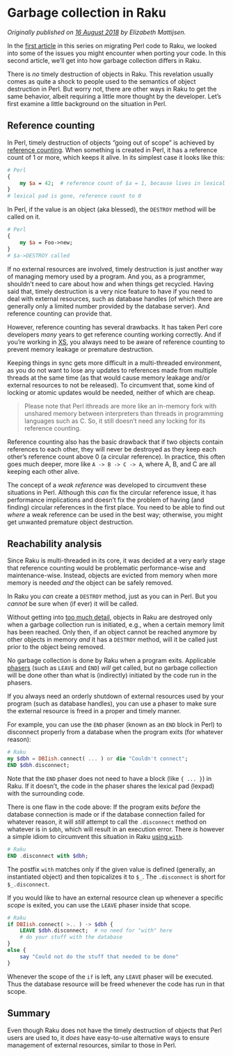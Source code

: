 Garbage collection in Raku
==========================

*Originally published on [16 August 2018](https://opensource.com/article/18/8/garbage-collection-perl-6) by Elizabeth Mattijsen.*

In the [first article](Migrating-Perl-code-to-Raku.md) in this series on migrating Perl code to Raku, we looked into some of the issues you might encounter when porting your code. In this second article, we’ll get into how garbage collection differs in Raku.

There is *no* timely destruction of objects in Raku. This revelation usually comes as quite a shock to people used to the semantics of object destruction in Perl. But worry not, there are other ways in Raku to get the same behavior, albeit requiring a little more thought by the developer. Let’s first examine a little background on the situation in Perl.

Reference counting
------------------

In Perl, timely destruction of objects “going out of scope” is achieved by [reference counting](https://en.wikipedia.org/wiki/Reference_counting). When something is created in Perl, it has a reference count of 1 or more, which keeps it alive. In its simplest case it looks like this:

```` perl
# Perl
{
    my $a = 42;  # reference count of $a = 1, because lives in lexical pad
}
# lexical pad is gone, reference count to 0
````

In Perl, if the value is an object (aka blessed), the `DESTROY` method will be called on it.

```` perl
# Perl
{
    my $a = Foo->new;
}
# $a->DESTROY called
````

If no external resources are involved, timely destruction is just another way of managing memory used by a program. And you, as a programmer, shouldn’t need to care about how and when things get recycled. Having said that, timely destruction is a very nice feature to have if you need to deal with external resources, such as database handles (of which there are generally only a limited number provided by the database server). And reference counting can provide that.

However, reference counting has several drawbacks. It has taken Perl core developers *many* years to get reference counting working correctly. And if you’re working in [XS](https://en.wikipedia.org/wiki/XS_%28Perl%29), you always need to be aware of reference counting to prevent memory leakage or premature destruction.

Keeping things in sync gets more difficult in a multi-threaded environment, as you do not want to lose any updates to references made from multiple threads at the same time (as that would cause memory leakage and/or external resources to not be released). To circumvent that, some kind of locking or atomic updates would be needed, neither of which are cheap.

> Please note that Perl ithreads are more like an in-memory fork with unshared memory between interpreters than threads in programming languages such as C. So, it still doesn’t need any locking for its reference counting.

Reference counting also has the basic drawback that if two objects contain references to each other, they will never be destroyed as they keep each other’s reference count above 0 (a circular reference). In practice, this often goes much deeper, more like `A -> B -> C -> A`, where A, B, and C are all keeping each other alive.

The concept of a *weak reference* was developed to circumvent these situations in Perl. Although this *can* fix the circular reference issue, it has performance implications and doesn’t fix the problem of having (and finding) circular references in the first place. You need to be able to find out *where* a weak reference can be used in the best way; otherwise, you might get unwanted premature object destruction.

Reachability analysis
---------------------

Since Raku is multi-threaded in its core, it was decided at a very early stage that reference counting would be problematic performance-wise and maintenance-wise. Instead, objects are evicted from memory when more memory is needed *and* the object can be safely removed.

In Raku you *can* create a `DESTROY` method, just as you can in Perl. But you *cannot* be sure when (if ever) it will be called.

Without getting into [too much detail](https://github.com/MoarVM/MoarVM/blob/master/docs/gc.markdown), objects in Raku are destroyed only when a garbage collection run is initiated, e.g., when a certain memory limit has been reached. Only then, if an object cannot be reached anymore by other objects in memory *and* it has a `DESTROY` method, will it be called just prior to the object being removed.

No garbage collection is done by Raku when a program exits. Applicable [phasers](https://docs.raku.org/language/phasers) (such as `LEAVE` and `END`) *will* get called, but no garbage collection will be done other than what is (indirectly) initiated by the code run in the phasers.

If you always need an orderly shutdown of external resources used by your program (such as database handles), you can use a phaser to make sure the external resource is freed in a proper and timely manner.

For example, you can use the `END` phaser (known as an `END` block in Perl) to disconnect properly from a database when the program exits (for whatever reason):

```` raku
# Raku
my $dbh = DBIish.connect( ... ) or die "Couldn't connect";
END $dbh.disconnect;
````

Note that the `END` phaser does not need to have a block (like `{ ... }`) in Raku. If it doesn’t, the code in the phaser shares the lexical pad (lexpad) with the surrounding code.

There is one flaw in the code above: If the program exits *before* the database connection is made or if the database connection failed for whatever reason, it will *still* attempt to call the `.disconnect` method on whatever is in `$dbh`, which will result in an execution error.  There *is* however a simple idiom to circumvent this situation in Raku [using `with`](https://docs.raku.org/syntax/with%20orwith%20without).

```` raku
# Raku
END .disconnect with $dbh;
````

The postfix `with` matches only if the given value is defined (generally, an instantiated object) and then topicalizes it to `$_`. The `.disconnect` is short for `$_.disconnect`.

If you would like to have an external resource clean up whenever a specific *scope* is exited, you can use the `LEAVE` phaser inside that scope.

```` raku
# Raku
if DBIish.connect( >.. ) -> $dbh {
    LEAVE $dbh.disconnect;  # no need for "with" here
    # do your stuff with the database
}
else {
    say "Could not do the stuff that needed to be done"
}
````

Whenever the scope of the `if` is left, any `LEAVE` phaser will be executed. Thus the database resource will be freed whenever the code has run in that scope.

Summary
-------

Even though Raku does not have the timely destruction of objects that Perl users are used to, it *does* have easy-to-use alternative ways to ensure management of external resources, similar to those in Perl.
